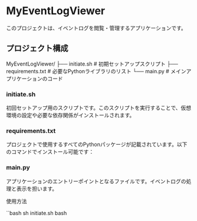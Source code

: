 # MyEventLogViewer

このプロジェクトは、イベントログを閲覧・管理するアプリケーションです。

## プロジェクト構成

MyEventLogViewer/ ├── initiate.sh # 初期セットアップスクリプト ├── requirements.txt # 必要なPythonライブラリのリスト └── main.py # メインアプリケーションのコード


### initiate.sh
初回セットアップ用のスクリプトです。このスクリプトを実行することで、仮想環境の設定や必要な依存関係がインストールされます。

### requirements.txt
プロジェクトで使用するすべてのPythonパッケージが記載されています。以下のコマンドでインストール可能です：

### main.py
アプリケーションのエントリーポイントとなるファイルです。イベントログの処理と表示を担います。

使用方法

``bash
sh initiate.sh
bash

